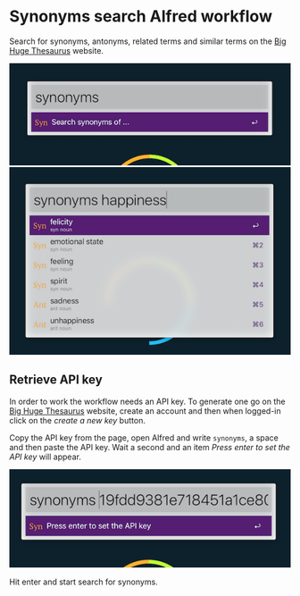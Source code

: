 # Synonyms search Alfred workflow
Search for synonyms, antonyms, related terms and similar terms on the [Big Huge Thesaurus](https://words.bighugelabs.com/) website.

![Search screenshot](./doc/search.png)
![Search screenshot](./doc/search-happiness.png)

## Retrieve API key
In order to work the workflow needs an API key.
To generate one go on the [Big Huge Thesaurus](https://words.bighugelabs.com/login.php) website,
create an account and then when logged-in click on the *create a new key* button.

Copy the API key from the page, open Alfred and write `synonyms`, a space and then paste the API key. Wait a second and an item *Press enter to set the API key* will appear.

![Set API key](./doc/api-key.png)

Hit enter and start search for synonyms.
